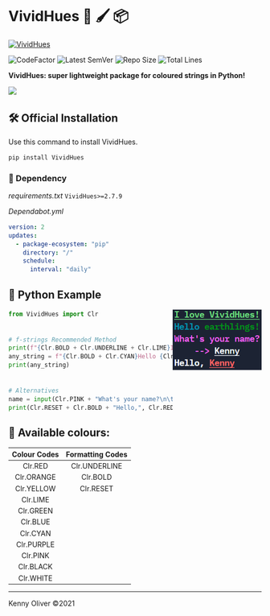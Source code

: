 # VividHues :rainbow: :paintbrush: :package:

[![VividHues](https://github.com/KennyOliver/VividHues/actions/workflows/publish_to_test_pypi.yml/badge.svg)](https://github.com/KennyOliver/VividHues/actions/workflows/publish_to_test_pypi.yml)

![CodeFactor](https://www.codefactor.io/repository/github/KennyOliver/vividHues/badge?style=for-the-badge)
![Latest SemVer](https://img.shields.io/github/v/tag/KennyOliver/vividHues?label=version&sort=semver&style=for-the-badge)
![Repo Size](https://img.shields.io/github/repo-size/KennyOliver/vividHues?style=for-the-badge)
![Total Lines](https://img.shields.io/tokei/lines/github/KennyOliver/vividHues?style=for-the-badge)

<!-- [![repl](https://repl.it/badge/github/KennyOliver/vividHues)](https://repl.it/@KennyOliver/vividHues) -->

**VividHues: super lightweight package for coloured strings in Python!**

<a href="https://pypi.org/project/VividHues/"><img src="https://img.shields.io/badge/PyPi-3775A9?style=for-the-badge&logo=pypi&logoColor=white" /></a>

## :hammer_and_wrench: Official Installation
Use this command to install VividHues.
```bash
pip install VividHues
```

### :bricks: Dependency
_requirements.txt_
```VividHues>=2.7.9```

_Dependabot.yml_
```yaml
version: 2
updates:
  - package-ecosystem: "pip"
    directory: "/"
    schedule:
      interval: "daily"
```


## :toolbox: Python Example

<img src="vividhues-demo.jpg" align="right" />

```python
from VividHues import Clr


# f-strings Recommended Method
print(f"{Clr.BOLD + Clr.UNDERLINE + Clr.LIME}I love VividHues!{Clr.RESET}")
any_string = f"{Clr.BOLD + Clr.CYAN}Hello {Clr.GREEN}earthlings!{Clr.RESET}"
print(any_string)


# Alternatives
name = input(Clr.PINK + "What's your name?\n\t--> " + Clr.RESET + Clr.UNDERLINE)
print(Clr.RESET + Clr.BOLD + "Hello,", Clr.RED + Clr.UNDERLINE + name)
```

## :rainbow: Available colours:

| Colour Codes | Formatting Codes |
| :----------: | :--------------: |
| Clr.RED      | Clr.UNDERLINE    |
| Clr.ORANGE   | Clr.BOLD         |
| Clr.YELLOW   | Clr.RESET        |
| Clr.LIME     |                  |
| Clr.GREEN    |                  |
| Clr.BLUE     |                  |
| Clr.CYAN     |                  |
| Clr.PURPLE   |                  |
| Clr.PINK     |                  |
| Clr.BLACK    |                  |
| Clr.WHITE    |                  |

---
Kenny Oliver ©2021
